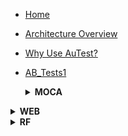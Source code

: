 <!-- docs/_sidebar.md --> 
- [Home](./readme.md)
- [Architecture Overview](./arch_overview.md)
- [Why Use AuTest?](./Why_AuTest.md)
- [AB_Tests1](./sample2.md)
  <details>
  <summary><strong>MOCA</strong></summary>
  <ul>
    <li>- [BASE_INB_0001100_COPY_TEMPLATE_RCVTRK_MOCA_V001](./tests_docs/BASE_INB_0001100_COPY_TEMPLATE_RCVTRK_MOCA_V001.md)</li>
   
  </ul>
</details>

<details>
  <summary><strong>WEB</strong></summary>
  <ul>
    <li>- [BASE_OUB_0020100_WAVE_PLAN_WEB_V001](./tests_docs/BASE_OUB_0020100_WAVE_PLAN_WEB_V001.md)</li>
    <li>- [BASE_OUB_0030100_WAVE_ALLOC_WEB_V001](./tests_docs/BASE_OUB_0030100_WAVE_ALLOC_WEB_V001.md)</li>
    <li>- [BASE_OUB_0035100_WAVE_REL_WEB_V001](./tests_docs/BASE_OUB_0035100_WAVE_REL_WEB_V001.md)</li>
  
  </ul>
</details>

<details>
  <summary><strong>RF</strong></summary>
  <ul>
    <li>- [BASE_INV_0020100_MOVE_RF_V001](./tests_docs/BASE_INV_0020100_MOVE_RF_V001.md)</li>
    <li>- [BASE_OUB_0050100_LIST_PICK_RF_V001](./tests_docs/BASE_OUB_0050100_LIST_PICK_RF_V001.md)</li>
   
  </ul>
</details>
